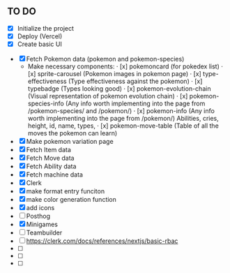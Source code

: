 ## TO DO

- [x] Initialize the project
- [x] Deploy (Vercel)
- [x] Create basic UI
<!-- POKEMON -->
- [x] Fetch Pokemon data (pokemon and pokemon-species)
  - Make necessary components:
    · [x] pokemoncard (for pokedex list)
    · [x] sprite-carousel (Pokemon images in pokemon page)
    · [x] type-effectiveness (Type effectiveness against the pokemon)
    · [x] typebadge (Types looking good)
    · [x] pokemon-evolution-chain (Visual representation of pokemon evolution chain)
    · [x] pokemon-species-info (Any info worth implementing into the page from /pokemon-species/ and /pokemon/)
    · [x] pokemon-info (Any info worth implementing into the page from /pokemon/)
    Abilities, cries, height, id, name, types,
    · [x] pokemon-move-table (Table of all the moves the pokemon can learn)
- [x] Make pokemon variation page
- [x] Fetch Item data
- [x] Fetch Move data
- [x] Fetch Ability data
- [x] Fetch machine data
- [x] Clerk
- [x] make format entry funciton
- [x] make color generation function
- [x] add icons
- [ ] Posthog
- [x] Minigames
- [ ] Teambuilder
- [ ] https://clerk.com/docs/references/nextjs/basic-rbac
- [ ]
- [ ]
- [ ]
